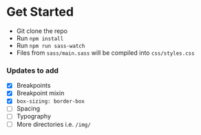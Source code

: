 # Get Started
- Git clone the repo
- Run `npm install`
- Run `npm run sass-watch`
- Files from `sass/main.sass` will be compiled into `css/styles.css`

### Updates to add
- [x] Breakpoints
- [x] Breakpoint mixin
- [x] `box-sizing: border-box`
- [ ] Spacing
- [ ] Typography
- [ ] More directories i.e. `/img/`